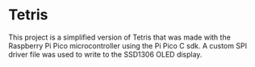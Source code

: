 # Tetris
This project is a simplified version of Tetris that was made with the Raspberry Pi Pico microcontroller using the Pi Pico C sdk. A custom SPI driver file was used to write to the SSD1306 OLED display.
